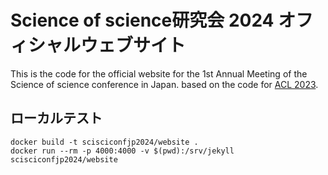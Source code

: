 # Science of science研究会 2024 オフィシャルウェブサイト

This is the code for the official website for the 1st Annual Meeting of the Science of science conference in Japan. based on the code for [ACL 2023](https://github.com/acl-org/acl-2023).

## ローカルテスト


```
docker build -t scisciconfjp2024/website .
docker run --rm -p 4000:4000 -v $(pwd):/srv/jekyll scisciconfjp2024/website
```
